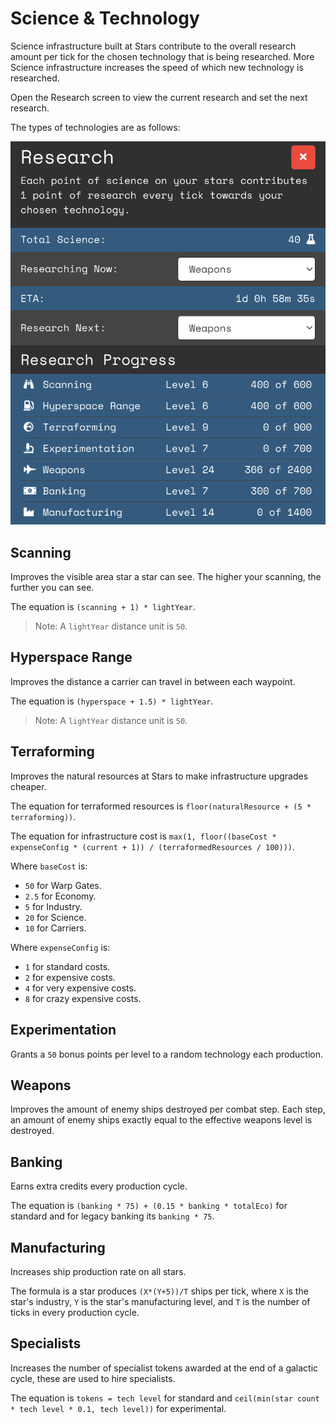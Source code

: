 # Science & Technology

Science infrastructure built at Stars contribute to the overall research amount per tick for the chosen technology that is being researched. More Science infrastructure increases the speed of which new technology is researched.

Open the Research screen to view the current research and set the next research. 

The types of technologies are as follows:

![The Research menu](img/research-menu.png)

## Scanning

Improves the visible area star a star can see. The higher your scanning, the further you can see. 

The equation is `(scanning + 1) * lightYear`.

> Note: A `lightYear` distance unit is `50`.

## Hyperspace Range

Improves the distance a carrier can travel in between each waypoint. 

The equation is `(hyperspace + 1.5) * lightYear`.

> Note: A `lightYear` distance unit is `50`.

## Terraforming

Improves the natural resources at Stars to make infrastructure upgrades cheaper. 

The equation for terraformed resources is `floor(naturalResource + (5 * terraforming))`.

The equation for infrastructure cost is `max(1, floor((baseCost * expenseConfig * (current + 1)) / (terraformedResources / 100)))`.

Where `baseCost` is:

- `50` for Warp Gates.
- `2.5` for Economy.
- `5` for Industry.
- `20` for Science.
- `10` for Carriers.

Where `expenseConfig` is:

- `1` for standard costs.
- `2` for expensive costs.
- `4` for very expensive costs.
- `8` for crazy expensive costs.

## Experimentation

Grants a `50` bonus points per level to a random technology each production.

## Weapons

Improves the amount of enemy ships destroyed per combat step. Each step, an amount of enemy ships exactly equal to the effective weapons level is destroyed.

## Banking

Earns extra credits every production cycle. 

The equation is `(banking * 75) + (0.15 * banking * totalEco)` for standard and for legacy banking its `banking * 75`.

## Manufacturing

Increases ship production rate on all stars. 

The formula is a star produces `(X*(Y+5))/T` ships per tick, where `X` is the star's industry, `Y` is the star's manufacturing level, and `T` is the number of ticks in every production cycle.

## Specialists
Increases the number of specialist tokens awarded at the end of a galactic cycle, these are used to hire specialists. 

The equation is `tokens = tech level` for standard and `ceil(min(star count * tech level * 0.1, tech level))` for experimental.
